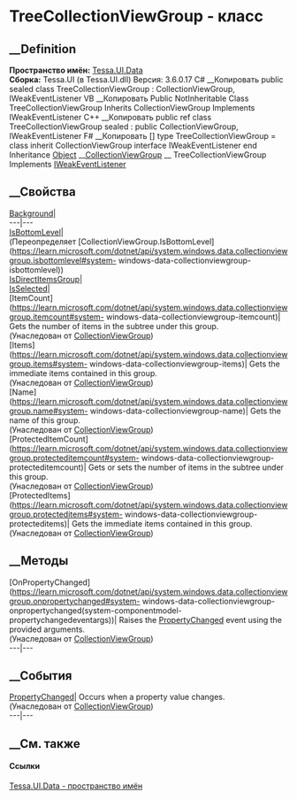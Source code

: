 # TreeCollectionViewGroup - класс
##  __Definition
 **Пространство имён:** [Tessa.UI.Data](N_Tessa_UI_Data.htm)  
 **Сборка:** Tessa.UI (в Tessa.UI.dll) Версия: 3.6.0.17
C# __Копировать
     public sealed class TreeCollectionViewGroup : CollectionViewGroup, 
    	IWeakEventListener
VB __Копировать
     Public NotInheritable Class TreeCollectionViewGroup
    	Inherits CollectionViewGroup
    	Implements IWeakEventListener
C++ __Копировать
     public ref class TreeCollectionViewGroup sealed : public CollectionViewGroup, 
    	IWeakEventListener
F# __Копировать
     [<SealedAttribute>]
    type TreeCollectionViewGroup = 
        class
            inherit CollectionViewGroup
            interface IWeakEventListener
        end
Inheritance
    [Object](https://learn.microsoft.com/dotnet/api/system.object) __[CollectionViewGroup](https://learn.microsoft.com/dotnet/api/system.windows.data.collectionviewgroup) __ TreeCollectionViewGroup
Implements
    [IWeakEventListener](https://learn.microsoft.com/dotnet/api/system.windows.iweakeventlistener)
##  __Свойства
[Background](P_Tessa_UI_Data_TreeCollectionViewGroup_Background.htm)|  
---|---  
[IsBottomLevel](P_Tessa_UI_Data_TreeCollectionViewGroup_IsBottomLevel.htm)|  
(Переопределяет
[CollectionViewGroup.IsBottomLevel](https://learn.microsoft.com/dotnet/api/system.windows.data.collectionviewgroup.isbottomlevel#system-
windows-data-collectionviewgroup-isbottomlevel))  
[IsDirectItemsGroup](P_Tessa_UI_Data_TreeCollectionViewGroup_IsDirectItemsGroup.htm)|  
[IsSelected](P_Tessa_UI_Data_TreeCollectionViewGroup_IsSelected.htm)|  
[ItemCount](https://learn.microsoft.com/dotnet/api/system.windows.data.collectionviewgroup.itemcount#system-
windows-data-collectionviewgroup-itemcount)| Gets the number of items in the
subtree under this group.  
(Унаследован от
[CollectionViewGroup](https://learn.microsoft.com/dotnet/api/system.windows.data.collectionviewgroup))  
[Items](https://learn.microsoft.com/dotnet/api/system.windows.data.collectionviewgroup.items#system-
windows-data-collectionviewgroup-items)| Gets the immediate items contained in
this group.  
(Унаследован от
[CollectionViewGroup](https://learn.microsoft.com/dotnet/api/system.windows.data.collectionviewgroup))  
[Name](https://learn.microsoft.com/dotnet/api/system.windows.data.collectionviewgroup.name#system-
windows-data-collectionviewgroup-name)| Gets the name of this group.  
(Унаследован от
[CollectionViewGroup](https://learn.microsoft.com/dotnet/api/system.windows.data.collectionviewgroup))  
[ProtectedItemCount](https://learn.microsoft.com/dotnet/api/system.windows.data.collectionviewgroup.protecteditemcount#system-
windows-data-collectionviewgroup-protecteditemcount)| Gets or sets the number
of items in the subtree under this group.  
(Унаследован от
[CollectionViewGroup](https://learn.microsoft.com/dotnet/api/system.windows.data.collectionviewgroup))  
[ProtectedItems](https://learn.microsoft.com/dotnet/api/system.windows.data.collectionviewgroup.protecteditems#system-
windows-data-collectionviewgroup-protecteditems)| Gets the immediate items
contained in this group.  
(Унаследован от
[CollectionViewGroup](https://learn.microsoft.com/dotnet/api/system.windows.data.collectionviewgroup))  
##  __Методы
[OnPropertyChanged](https://learn.microsoft.com/dotnet/api/system.windows.data.collectionviewgroup.onpropertychanged#system-
windows-data-collectionviewgroup-onpropertychanged\(system-componentmodel-
propertychangedeventargs\))| Raises the
[PropertyChanged](https://learn.microsoft.com/dotnet/api/system.windows.data.collectionviewgroup.propertychanged)
event using the provided arguments.  
(Унаследован от
[CollectionViewGroup](https://learn.microsoft.com/dotnet/api/system.windows.data.collectionviewgroup))  
---|---  
##  __События
[PropertyChanged](https://learn.microsoft.com/dotnet/api/system.windows.data.collectionviewgroup.propertychanged)|
Occurs when a property value changes.  
(Унаследован от
[CollectionViewGroup](https://learn.microsoft.com/dotnet/api/system.windows.data.collectionviewgroup))  
---|---  
##  __См. также
#### Ссылки
[Tessa.UI.Data - пространство имён](N_Tessa_UI_Data.htm)
